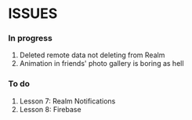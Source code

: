 # ISSUES
### In progress
1. Deleted remote data not deleting from Realm
2. Animation in friends' photo gallery is boring as hell

### To do
1. Lesson 7: Realm Notifications
2. Lesson 8: Firebase

